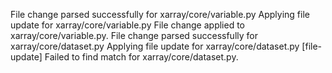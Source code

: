 File change parsed successfully for xarray/core/variable.py
Applying file update for xarray/core/variable.py
File change applied to xarray/core/variable.py.
File change parsed successfully for xarray/core/dataset.py
Applying file update for xarray/core/dataset.py
[file-update] Failed to find match for xarray/core/dataset.py.
